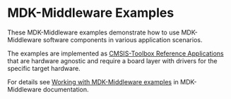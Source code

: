 # MDK-Middleware Examples

These MDK-Middleware examples demonstrate how to use MDK-Middleware software components in various application scenarios.

The examples are implemented as [CMSIS-Toolbox Reference Applications](https://github.com/Open-CMSIS-Pack/cmsis-toolbox/blob/main/docs/ReferenceApplications.md) that are hardware agnostic and require a board layer with drivers for the specific target hardware.

For details see [Working with MDK-Middleware examples](https://arm-software.github.io/MDK-Middleware/latest/General/working_with_examples.html) in MDK-Middleware documentation.
